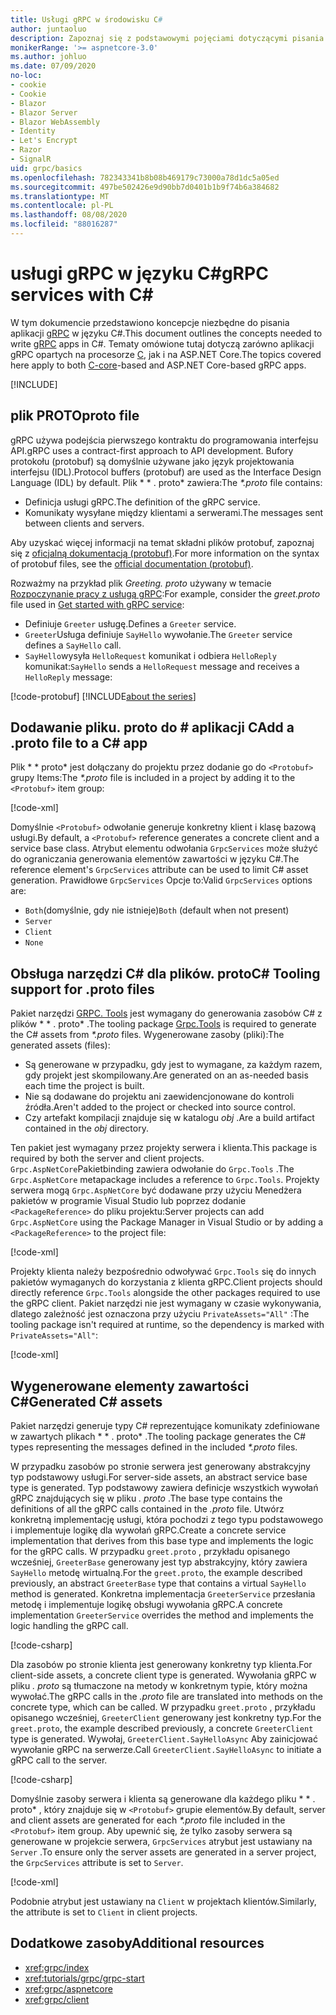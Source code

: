 ```yaml
---
title: Usługi gRPC w środowisku C#
author: juntaoluo
description: Zapoznaj się z podstawowymi pojęciami dotyczącymi pisania usług gRPC Services przy użyciu języka C#.
monikerRange: '>= aspnetcore-3.0'
ms.author: johluo
ms.date: 07/09/2020
no-loc:
- cookie
- Cookie
- Blazor
- Blazor Server
- Blazor WebAssembly
- Identity
- Let's Encrypt
- Razor
- SignalR
uid: grpc/basics
ms.openlocfilehash: 782343341b8b08b469179c73000a78d1dc5a05ed
ms.sourcegitcommit: 497be502426e9d90bb7d0401b1b9f74b6a384682
ms.translationtype: MT
ms.contentlocale: pl-PL
ms.lasthandoff: 08/08/2020
ms.locfileid: "88016287"
---
```

# <a name="grpc-services-with-c"></a><span data-ttu-id="e0b0d-103">usługi gRPC w języku C\#</span><span class="sxs-lookup"><span data-stu-id="e0b0d-103">gRPC services with C\#</span></span>

<span data-ttu-id="e0b0d-104">W tym dokumencie przedstawiono koncepcje niezbędne do pisania aplikacji [gRPC](https://grpc.io/docs/guides/) w języku C#.</span><span class="sxs-lookup"><span data-stu-id="e0b0d-104">This document outlines the concepts needed to write [gRPC](https://grpc.io/docs/guides/) apps in C#.</span></span> <span data-ttu-id="e0b0d-105">Tematy omówione tutaj dotyczą zarówno aplikacji gRPC opartych na procesorze [C](https://grpc.io/blog/grpc-stacks), jak i na ASP.NET Core.</span><span class="sxs-lookup"><span data-stu-id="e0b0d-105">The topics covered here apply to both [C-core](https://grpc.io/blog/grpc-stacks)-based and ASP.NET Core-based gRPC apps.</span></span>

[!INCLUDE[](~/includes/gRPCazure.md)]

## <a name="proto-file"></a><span data-ttu-id="e0b0d-106">plik PROTO</span><span class="sxs-lookup"><span data-stu-id="e0b0d-106">proto file</span></span>

<span data-ttu-id="e0b0d-107">gRPC używa podejścia pierwszego kontraktu do programowania interfejsu API.</span><span class="sxs-lookup"><span data-stu-id="e0b0d-107">gRPC uses a contract-first approach to API development.</span></span> <span data-ttu-id="e0b0d-108">Bufory protokołu (protobuf) są domyślnie używane jako język projektowania interfejsu (IDL).</span><span class="sxs-lookup"><span data-stu-id="e0b0d-108">Protocol buffers (protobuf) are used as the Interface Design Language (IDL) by default.</span></span> <span data-ttu-id="e0b0d-109">Plik \* \* . proto\* zawiera:</span><span class="sxs-lookup"><span data-stu-id="e0b0d-109">The *\*.proto* file contains:</span></span>

* <span data-ttu-id="e0b0d-110">Definicja usługi gRPC.</span><span class="sxs-lookup"><span data-stu-id="e0b0d-110">The definition of the gRPC service.</span></span>
* <span data-ttu-id="e0b0d-111">Komunikaty wysyłane między klientami a serwerami.</span><span class="sxs-lookup"><span data-stu-id="e0b0d-111">The messages sent between clients and servers.</span></span>

<span data-ttu-id="e0b0d-112">Aby uzyskać więcej informacji na temat składni plików protobuf, zapoznaj się z [oficjalną dokumentacją (protobuf)](https://developers.google.com/protocol-buffers/docs/proto3).</span><span class="sxs-lookup"><span data-stu-id="e0b0d-112">For more information on the syntax of protobuf files, see the [official documentation (protobuf)](https://developers.google.com/protocol-buffers/docs/proto3).</span></span>

<span data-ttu-id="e0b0d-113">Rozważmy na przykład plik *Greeting. proto* używany w temacie [Rozpoczynanie pracy z usługą gRPC](xref:tutorials/grpc/grpc-start):</span><span class="sxs-lookup"><span data-stu-id="e0b0d-113">For example, consider the *greet.proto* file used in [Get started with gRPC service](xref:tutorials/grpc/grpc-start):</span></span>

* <span data-ttu-id="e0b0d-114">Definiuje `Greeter` usługę.</span><span class="sxs-lookup"><span data-stu-id="e0b0d-114">Defines a `Greeter` service.</span></span>
* <span data-ttu-id="e0b0d-115">`Greeter`Usługa definiuje `SayHello` wywołanie.</span><span class="sxs-lookup"><span data-stu-id="e0b0d-115">The `Greeter` service defines a `SayHello` call.</span></span>
* <span data-ttu-id="e0b0d-116">`SayHello`wysyła `HelloRequest` komunikat i odbiera `HelloReply` komunikat:</span><span class="sxs-lookup"><span data-stu-id="e0b0d-116">`SayHello` sends a `HelloRequest` message and receives a `HelloReply` message:</span></span>

[!code-protobuf[](~/tutorials/grpc/grpc-start/sample/GrpcGreeter/Protos/greet.proto)]
[!INCLUDE[about the series](~/includes/code-comments-loc.md)]

## <a name="add-a-proto-file-to-a-c-app"></a><span data-ttu-id="e0b0d-117">Dodawanie pliku. proto do \# aplikacji C</span><span class="sxs-lookup"><span data-stu-id="e0b0d-117">Add a .proto file to a C\# app</span></span>

<span data-ttu-id="e0b0d-118">Plik \* \* proto\* jest dołączany do projektu przez dodanie go do `<Protobuf>` grupy Items:</span><span class="sxs-lookup"><span data-stu-id="e0b0d-118">The *\*.proto* file is included in a project by adding it to the `<Protobuf>` item group:</span></span>

[!code-xml[](~/tutorials/grpc/grpc-start/sample/GrpcGreeter/GrpcGreeter.csproj?highlight=2&range=7-9)]

<span data-ttu-id="e0b0d-119">Domyślnie `<Protobuf>` odwołanie generuje konkretny klient i klasę bazową usługi.</span><span class="sxs-lookup"><span data-stu-id="e0b0d-119">By default, a `<Protobuf>` reference generates a concrete client and a service base class.</span></span> <span data-ttu-id="e0b0d-120">Atrybut elementu odwołania `GrpcServices` może służyć do ograniczania generowania elementów zawartości w języku C#.</span><span class="sxs-lookup"><span data-stu-id="e0b0d-120">The reference element's `GrpcServices` attribute can be used to limit C# asset generation.</span></span> <span data-ttu-id="e0b0d-121">Prawidłowe `GrpcServices` Opcje to:</span><span class="sxs-lookup"><span data-stu-id="e0b0d-121">Valid `GrpcServices` options are:</span></span>

* <span data-ttu-id="e0b0d-122">`Both`(domyślnie, gdy nie istnieje)</span><span class="sxs-lookup"><span data-stu-id="e0b0d-122">`Both` (default when not present)</span></span>
* `Server`
* `Client`
* `None`

## <a name="c-tooling-support-for-proto-files"></a><span data-ttu-id="e0b0d-123">Obsługa narzędzi C# dla plików. proto</span><span class="sxs-lookup"><span data-stu-id="e0b0d-123">C# Tooling support for .proto files</span></span>

<span data-ttu-id="e0b0d-124">Pakiet narzędzi [GRPC. Tools](https://www.nuget.org/packages/Grpc.Tools/) jest wymagany do generowania zasobów C# z plików \* \* . proto\* .</span><span class="sxs-lookup"><span data-stu-id="e0b0d-124">The tooling package [Grpc.Tools](https://www.nuget.org/packages/Grpc.Tools/) is required to generate the C# assets from *\*.proto* files.</span></span> <span data-ttu-id="e0b0d-125">Wygenerowane zasoby (pliki):</span><span class="sxs-lookup"><span data-stu-id="e0b0d-125">The generated assets (files):</span></span>

* <span data-ttu-id="e0b0d-126">Są generowane w przypadku, gdy jest to wymagane, za każdym razem, gdy projekt jest skompilowany.</span><span class="sxs-lookup"><span data-stu-id="e0b0d-126">Are generated on an as-needed basis each time the project is built.</span></span>
* <span data-ttu-id="e0b0d-127">Nie są dodawane do projektu ani zaewidencjonowane do kontroli źródła.</span><span class="sxs-lookup"><span data-stu-id="e0b0d-127">Aren't added to the project or checked into source control.</span></span>
* <span data-ttu-id="e0b0d-128">Czy artefakt kompilacji znajduje się w katalogu *obj* .</span><span class="sxs-lookup"><span data-stu-id="e0b0d-128">Are a build artifact contained in the *obj* directory.</span></span>

<span data-ttu-id="e0b0d-129">Ten pakiet jest wymagany przez projekty serwera i klienta.</span><span class="sxs-lookup"><span data-stu-id="e0b0d-129">This package is required by both the server and client projects.</span></span> <span data-ttu-id="e0b0d-130">`Grpc.AspNetCore`Pakietbinding zawiera odwołanie do `Grpc.Tools` .</span><span class="sxs-lookup"><span data-stu-id="e0b0d-130">The `Grpc.AspNetCore` metapackage includes a reference to `Grpc.Tools`.</span></span> <span data-ttu-id="e0b0d-131">Projekty serwera mogą `Grpc.AspNetCore` być dodawane przy użyciu Menedżera pakietów w programie Visual Studio lub poprzez dodanie `<PackageReference>` do pliku projektu:</span><span class="sxs-lookup"><span data-stu-id="e0b0d-131">Server projects can add `Grpc.AspNetCore` using the Package Manager in Visual Studio or by adding a `<PackageReference>` to the project file:</span></span>

[!code-xml[](~/tutorials/grpc/grpc-start/sample/GrpcGreeter/GrpcGreeter.csproj?highlight=1&range=12)]

<span data-ttu-id="e0b0d-132">Projekty klienta należy bezpośrednio odwoływać `Grpc.Tools` się do innych pakietów wymaganych do korzystania z klienta gRPC.</span><span class="sxs-lookup"><span data-stu-id="e0b0d-132">Client projects should directly reference `Grpc.Tools` alongside the other packages required to use the gRPC client.</span></span> <span data-ttu-id="e0b0d-133">Pakiet narzędzi nie jest wymagany w czasie wykonywania, dlatego zależność jest oznaczona przy użyciu `PrivateAssets="All"` :</span><span class="sxs-lookup"><span data-stu-id="e0b0d-133">The tooling package isn't required at runtime, so the dependency is marked with `PrivateAssets="All"`:</span></span>

[!code-xml[](~/tutorials/grpc/grpc-start/sample/GrpcGreeterClient/GrpcGreeterClient.csproj?highlight=3&range=9-11)]

## <a name="generated-c-assets"></a><span data-ttu-id="e0b0d-134">Wygenerowane elementy zawartości C#</span><span class="sxs-lookup"><span data-stu-id="e0b0d-134">Generated C# assets</span></span>

<span data-ttu-id="e0b0d-135">Pakiet narzędzi generuje typy C# reprezentujące komunikaty zdefiniowane w zawartych plikach \* \* . proto\* .</span><span class="sxs-lookup"><span data-stu-id="e0b0d-135">The tooling package generates the C# types representing the messages defined in the included *\*.proto* files.</span></span>

<span data-ttu-id="e0b0d-136">W przypadku zasobów po stronie serwera jest generowany abstrakcyjny typ podstawowy usługi.</span><span class="sxs-lookup"><span data-stu-id="e0b0d-136">For server-side assets, an abstract service base type is generated.</span></span> <span data-ttu-id="e0b0d-137">Typ podstawowy zawiera definicje wszystkich wywołań gRPC znajdujących się w pliku *. proto* .</span><span class="sxs-lookup"><span data-stu-id="e0b0d-137">The base type contains the definitions of all the gRPC calls contained in the *.proto* file.</span></span> <span data-ttu-id="e0b0d-138">Utwórz konkretną implementację usługi, która pochodzi z tego typu podstawowego i implementuje logikę dla wywołań gRPC.</span><span class="sxs-lookup"><span data-stu-id="e0b0d-138">Create a concrete service implementation that derives from this base type and implements the logic for the gRPC calls.</span></span> <span data-ttu-id="e0b0d-139">W przypadku `greet.proto` , przykładu opisanego wcześniej, `GreeterBase` generowany jest typ abstrakcyjny, który zawiera `SayHello` metodę wirtualną.</span><span class="sxs-lookup"><span data-stu-id="e0b0d-139">For the `greet.proto`, the example described previously, an abstract `GreeterBase` type that contains a virtual `SayHello` method is generated.</span></span> <span data-ttu-id="e0b0d-140">Konkretna implementacja `GreeterService` przesłania metodę i implementuje logikę obsługi wywołania gRPC.</span><span class="sxs-lookup"><span data-stu-id="e0b0d-140">A concrete implementation `GreeterService` overrides the method and implements the logic handling the gRPC call.</span></span>

[!code-csharp[](~/tutorials/grpc/grpc-start/sample/GrpcGreeter/Services/GreeterService.cs?name=snippet)]

<span data-ttu-id="e0b0d-141">Dla zasobów po stronie klienta jest generowany konkretny typ klienta.</span><span class="sxs-lookup"><span data-stu-id="e0b0d-141">For client-side assets, a concrete client type is generated.</span></span> <span data-ttu-id="e0b0d-142">Wywołania gRPC w pliku *. proto* są tłumaczone na metody w konkretnym typie, który można wywołać.</span><span class="sxs-lookup"><span data-stu-id="e0b0d-142">The gRPC calls in the *.proto* file are translated into methods on the concrete type, which can be called.</span></span> <span data-ttu-id="e0b0d-143">W przypadku `greet.proto` , przykładu opisanego wcześniej, `GreeterClient` generowany jest konkretny typ.</span><span class="sxs-lookup"><span data-stu-id="e0b0d-143">For the `greet.proto`, the example described previously, a concrete `GreeterClient` type is generated.</span></span> <span data-ttu-id="e0b0d-144">Wywołaj, `GreeterClient.SayHelloAsync` Aby zainicjować wywołanie gRPC na serwerze.</span><span class="sxs-lookup"><span data-stu-id="e0b0d-144">Call `GreeterClient.SayHelloAsync` to initiate a gRPC call to the server.</span></span>

[!code-csharp[](~/tutorials/grpc/grpc-start/sample/GrpcGreeterClient/Program.cs?name=snippet)]

<span data-ttu-id="e0b0d-145">Domyślnie zasoby serwera i klienta są generowane dla każdego pliku \* \* . proto\* , który znajduje się w `<Protobuf>` grupie elementów.</span><span class="sxs-lookup"><span data-stu-id="e0b0d-145">By default, server and client assets are generated for each *\*.proto* file included in the `<Protobuf>` item group.</span></span> <span data-ttu-id="e0b0d-146">Aby upewnić się, że tylko zasoby serwera są generowane w projekcie serwera, `GrpcServices` atrybut jest ustawiany na `Server` .</span><span class="sxs-lookup"><span data-stu-id="e0b0d-146">To ensure only the server assets are generated in a server project, the `GrpcServices` attribute is set to `Server`.</span></span>

[!code-xml[](~/tutorials/grpc/grpc-start/sample/GrpcGreeter/GrpcGreeter.csproj?highlight=2&range=7-9)]

<span data-ttu-id="e0b0d-147">Podobnie atrybut jest ustawiany na `Client` w projektach klientów.</span><span class="sxs-lookup"><span data-stu-id="e0b0d-147">Similarly, the attribute is set to `Client` in client projects.</span></span>

## <a name="additional-resources"></a><span data-ttu-id="e0b0d-148">Dodatkowe zasoby</span><span class="sxs-lookup"><span data-stu-id="e0b0d-148">Additional resources</span></span>

* <xref:grpc/index>
* <xref:tutorials/grpc/grpc-start>
* <xref:grpc/aspnetcore>
* <xref:grpc/client>
